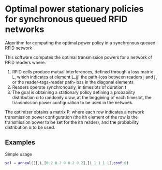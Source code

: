 # Optimal power stationary policies for synchronous queued RFID networks
Algorithm for computing the optimal power policy in a synchronous queued RFID network

This software computes the optimal transmission powers for a network of RFID readers where:

1) RFID cells produce mutual interferences, defined through a loss matrix L, which indicates at element L_jj' 
the path-loss between readers j and j', or the reader-tags-reader path-loss in the diagonal elements
2) Readers operate synchronously, in timeslots of duration t
3) The goal is obtaining a stationary policy defining a probability distribution α to randomly draw, at the beggining of each timeslot, 
the transmission power configuration to be used in the netwoek. 

The optimizer obtains a matrix P, where each row indicates a network transmission power configuration (the ith element of 
the row is the transmission power to be set for the ith reader), and the probability distribution α to be used. 

<h2> Examples </h2>

Simple usage

```matlab
sol = anneal([],L,[0.2 0.2 0 0.2 0.2],[1 1 1 1 1],conf,0)
```
